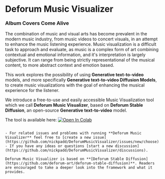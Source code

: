 # Deforum Music Visualizer
<h3 style="margin-top: 5px;">Album Covers Come Alive</h3>

The combination of music and visual arts has become prevalent in the modern music industry, from music videos to concert visuals, in an attempt to enhance the music listening experience. Music visualization is a difficult task to approach and evaluate, as music is a complex form of art combining contextual and emotional information, and it's interpretation is largely subjective. It can range from being strictly representational of the musical content, to more abstract context and emotion based.

This work explores the possibility of using **Generative text-to-video** models, and more specifically **Generative text-to-video Diffusion Models**, to create music visualizations with the goal of enhancing the musical experience for the listener. 

We introduce a free-to-use and easily accessible Music Visualization tool which we call **Deforum Music Visualizer**, based on **Deforum Stable Diffusion**, an open-source **Generative text-to-video** model. 

The tool is available here: 
[![Open In Colab](https://colab.research.google.com/assets/colab-badge.svg)](https://colab.research.google.com/drive/17Z-UW9ybR113xKxOKK88Wcfsl621wQzM#scrollTo=UuttUY-t-gtd)

```{tableofcontents}
```

```{note}
- For related issues and problems with running **Deforum Music Visualizer** feel free to [create a new issue](https://github.com/nickpadd/DeforumMusicVisualizer/issues/new/choose). 
- If you have any ideas or questions [start a new discussion](https://github.com/nickpadd/DeforumMusicVisualizer/discussions).
```
```{seealso}
Deforum Music Visualizer is based on **[Deforum Stable Diffusion](https://github.com/deforum-art/deforum-stable-diffusion)**. Readers are encouraged to take a deeper look into the framework and what it provides.
```
